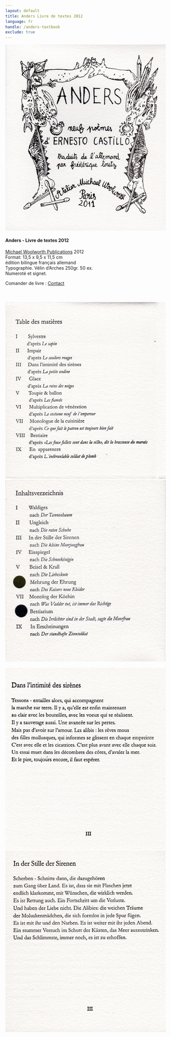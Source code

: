 ```yaml
---
layout: default
title: Anders Livre de textes 2012
language: fr
handle: /anders-textbook
exclude: true
---
```


<a rel="lightbox" data-lightbox="example-1" href="/images/anders-textbuch-cover.jpg" title="Anders Livre de textes Cover"><img src="/images/anders-textbuch-cover.jpg" alt="Anders Livre de textes Cover" class="img-left"></a>
#### Anders - Livre de textes 2012  
  
<a href="http://www.michaelwoolworth.com/books/anders" target="_blank">Michael Woolworth Publications</a> 2012  
Format: 13,5 x 9,5 x 11,5 cm  
édition bilingue français allemand  
Typographie. Vélin d’Arches 250gr. 50 ex.  
Numeroté et signet.  

Comander de livre : <a href="http://www.michaelwoolworth.com/contact" target="_blank">Contact</a>  
<br style="clear:both" />
<br style="clear:both" />  
<a rel="lightbox" data-lightbox="example-1" href="/images/anders-table-des-matieres.jpg" title="Anders Table de matieres"><img src="/images/anders-table-des-matieres.jpg" alt="Anders Table de matieres" class="img-left2"></a>
<a rel="lightbox" data-lightbox="example-1" href="/images/anders-inhalt.jpg" title="Anders Inhalt"><img src="/images/anders-inhalt.jpg" alt="Anders Inhalt" class="img-right2"></a>
<br style="clear:both" />
<br style="clear:both" />
<a rel="lightbox" data-lightbox="example-1" href="/images/anders-dans-la-intimite.jpg" title="Anders dans l'intimité des sirènes"><img src="/images/anders-dans-la-intimite.jpg" alt="Anders dans l'intimité des sirènes" class="img-left2"></a>
<a rel="lightbox" data-lightbox="example-1" href="/images/anders-in-der-stille.jpg" title="Anders In der Stille der Sirenen"><img src="/images/anders-in-der-stille.jpg" alt="In der Stille der Sirenen" class="img-right2"></a>
<br style="clear:both" />
<br style="clear:both" />
